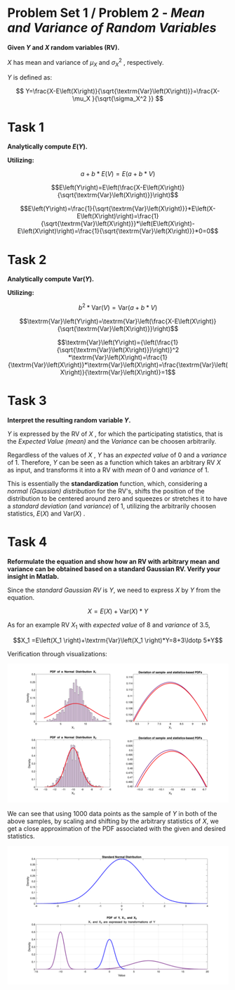 #  **Problem Set 1 / Problem 2 \-** *Mean and Variance of Random Variables*

**Given $Y$ and $X$ random variables (RV).**


$X$ has mean and variance of $\mu_X$ and $\sigma_X^2$ , respectively.


$Y$ is defined as:

 $$ Y=\frac{X-E\left(X\right)}{\sqrt{\textrm{Var}\left(X\right)}}=\frac{X-\mu_X }{\sqrt{\sigma_X^2 }} $$ 
# Task 1

 **Analytically compute $E\left(Y\right)$.**


**Utilizing:**


```math
a+b*E\left(V\right)=E\left(a+b*V\right)
```


```math
E\left(Y\right)=E\left(\frac{X-E\left(X\right)}{\sqrt{\textrm{Var}\left(X\right)}}\right)
```


```math
E\left(Y\right)=\frac{1}{\sqrt{\textrm{Var}\left(X\right)}}*E\left(X-E\left(X\right)\right)=\frac{1}{\sqrt{\textrm{Var}\left(X\right)}}*\left(E\left(X\right)-E\left(X\right)\right)=\frac{1}{\sqrt{\textrm{Var}\left(X\right)}}*0=0
```

# Task 2

 **Analytically compute $\textrm{Var}\left(Y\right)$.**


**Utilizing:**


```math
b^2 *\textrm{Var}\left(V\right)=\textrm{Var}\left(a+b*V\right)
```


```math
\textrm{Var}\left(Y\right)=\textrm{Var}\left(\frac{X-E\left(X\right)}{\sqrt{\textrm{Var}\left(X\right)}}\right)
```


```math
\textrm{Var}\left(Y\right)={\left(\frac{1}{\sqrt{\textrm{Var}\left(X\right)}}\right)}^2 *\textrm{Var}\left(X\right)=\frac{1}{\textrm{Var}\left(X\right)}*\textrm{Var}\left(X\right)=\frac{\textrm{Var}\left(X\right)}{\textrm{Var}\left(X\right)}=1
```

# Task 3

 **Interpret the resulting random variable $Y$.**


 $Y$ is expressed by the RV of $X$ , for which the participating statistics, that is the *Expected Value (mean)* and the *Variance* can be choosen arbitrarily.


Regardless of the values of $X$ , $Y$ has an *expected value* of 0 and a *variance* of 1. Therefore, $Y$ can be seen as a function which takes an arbitrary RV $X$ as input, and transforms it into a RV with *mean* of 0 and *variance* of 1.


This is essentially the **standardization** function, which, considering a *normal (Gaussian) distribution* for the RV's, shifts the position of the distribution to be centered around zero and squeezes or stretches it to have a *standard deviation* (and *variance*) of 1, utilizing the arbitrarily choosen statistics, $E\left(X\right)$ and $\textrm{Var}\left(X\right)$ .

# Task 4

**Reformulate the equation and show how an RV with arbitrary mean and variance can be obtained based on a standard Gaussian RV. Verify your insight in Matlab.**


Since the *standard Gaussian RV* is $Y$, we need to express $X$ by $Y$ from the equation.

```math
X=E\left(X\right)+\textrm{Var}\left(X\right)*Y
```

As for an example RV $X_1$ with *expected value* of 8 and *variance* of 3.5,

```math
X_1 =E\left(X_1 \right)+\textrm{Var}\left(X_1 \right)*Y=8+3\ldotp 5*Y
```

Verification through visualizations:

![figure_0.png](problem_1_2_mean_and_variance_media//figure_0.png)

We can see that using 1000 data points as the sample of $Y$ in both of the above samples, by scaling and shifting by the arbitrary statistics of $X$, we get a close approximation of the PDF associated with the given and desired statistics.

![figure_1.png](problem_1_2_mean_and_variance_media/figure_1.png)